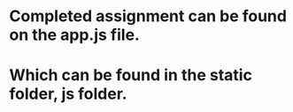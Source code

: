 # Completed assignment can be found on the app.js file. 
# Which can be found in the static folder, js folder. 
